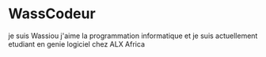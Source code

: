 # WassCodeur
je suis Wassiou j'aime la programmation informatique
et je suis actuellement etudiant en genie logiciel chez ALX Africa
